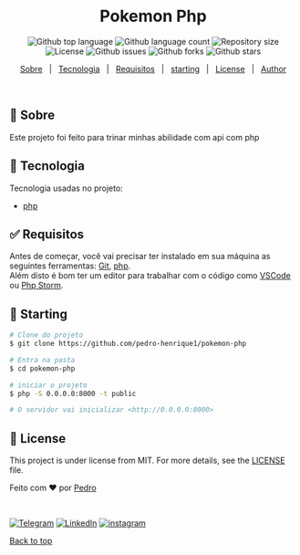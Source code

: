 <div align="center" id="top"> 

  &#xa0;

  <!-- <a href="https://pokemonphp.netlify.app">Demo</a> -->
</div>

<h1 align="center">Pokemon Php</h1>

<p align="center">
  <img alt="Github top language" src="https://img.shields.io/github/languages/top/pedro-henrique1/pokemon-php?color=56BEB8">

  <img alt="Github language count" src="https://img.shields.io/github/languages/count/pedro-henrique1/pokemon-php?color=56BEB8">

  <img alt="Repository size" src="https://img.shields.io/github/repo-size/pedro-henrique1/pokemon-php?color=56BEB8">

  <img alt="License" src="https://img.shields.io/github/license/pedro-henrique1/pokemon-php?color=56BEB8">

  <img alt="Github issues" src="https://img.shields.io/github/issues/pedro-henrique1/pokemon-php?color=56BEB8" /> 

  <img alt="Github forks" src="https://img.shields.io/github/forks/pedro-henrique1/pokemon-php?color=56BEB8" /> 

  <img alt="Github stars" src="https://img.shields.io/github/stars/pedro-henrique1/pokemon-php?color=56BEB8" /> 
</p>

<!-- Status -->

<!-- <h4 align="center"> 
	🚧  Pokemon Php 🚀 Under construction...  🚧
</h4> 

<hr> -->

<p align="center">
  <a href="#dart-Sobre">Sobre</a> &#xa0; | &#xa0; 
  <a href="#rocket-Tecnologia">Tecnologia</a> &#xa0; | &#xa0;
  <a href="#white_check_mark-Requisitos">Requisitos</a> &#xa0; | &#xa0;
  <a href="#checkered_flag-starting">starting</a> &#xa0; | &#xa0;
  <a href="#memo-license">License</a> &#xa0; | &#xa0;
  <a href="https://github.com/pedro-henrique1" target="_blank">Author</a>
</p>

<br>

## :dart: Sobre ##
Este projeto foi feito para trinar minhas abilidade com api com php

## :rocket: Tecnologia ##

Tecnologia usadas no projeto:

- [php](https://php.net/)

## :white_check_mark: Requisitos ##

Antes de começar, você vai precisar ter instalado em sua máquina as seguintes ferramentas:
[Git](https://git-scm.com), [php](https://www.php.net/). <br>
Além disto é bom ter um editor para trabalhar com o código como [VSCode](https://code.visualstudio.com/) ou
[Php Storm](https://www.jetbrains.com/phpstorm/).


## :checkered_flag: Starting ##

```bash
# Clone do projeto
$ git clone https://github.com/pedro-henrique1/pokemon-php

# Entra na pasta
$ cd pokemon-php

# iniciar o projeto
$ php -S 0.0.0.0:8000 -t public 

# O servidor vai inicializar <http://0.0.0.0:8000>
```

## :memo: License ##

This project is under license from MIT. For more details, see the [LICENSE](LICENSE.md) file.


Feito com :heart: por <a href="https://github.com/pedro-henrique1" target="_blank">Pedro</a>

&#xa0;

[![Telegram](https://img.shields.io/badge/-TELEGRAM-2CA5E0?style=for-the-badge&logo=telegram&logoColor=white)](https://t.me/pedr0_henrique) [![LinkedIn](https://img.shields.io/badge/-LINKEDIN-0077B5?style=for-the-badge&logo=linkedin&logoColor=white)](https://www.linkedin.com/in/pedro-henrique-silva-rodrigues-0544ab199/) [![instagram](https://img.shields.io/badge/instagram-%23E4405F.svg?&style=for-the-badge&logo=instagram&logoColor=white)](https://www.instagram.com/pedro_henrique_dev/)

<a href="#top">Back to top</a>
